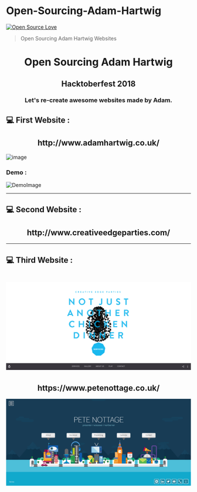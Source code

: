 # Open-Sourcing-Adam-Hartwig


[![Open Source Love](https://badges.frapsoft.com/os/v2/open-source.svg?v=103)](https://github.com/ellerbrock/open-source-badges/)

> Open Sourcing Adam Hartwig Websites

<h1 align="center"> Open Sourcing Adam Hartwig </h1>

<h2 align="center"> Hacktoberfest 2018 </h2>

<h3 align="center">Let's re-create awesome websites made by Adam.</h3>

## 💻 First Website : 

<h2 align="center">http://www.adamhartwig.co.uk/</h2>

![image](https://user-images.githubusercontent.com/5800726/46262842-cc301d80-c524-11e8-896a-b53c94f3339d.png)

### Demo : 

![DemoImage](https://media.giphy.com/media/57Uyah4xlikV152exA/giphy.gif)

----------

## 💻 Second Website : 

<h2 align="center">http://www.creativeedgeparties.com/</h2>

----------

## 💻 Third Website : 

![Website 2 Screenshot](web2.png)
=======
<h2 align="center">https://www.petenottage.co.uk/</h2>

![Website 3 Screenshot](web3.png)

